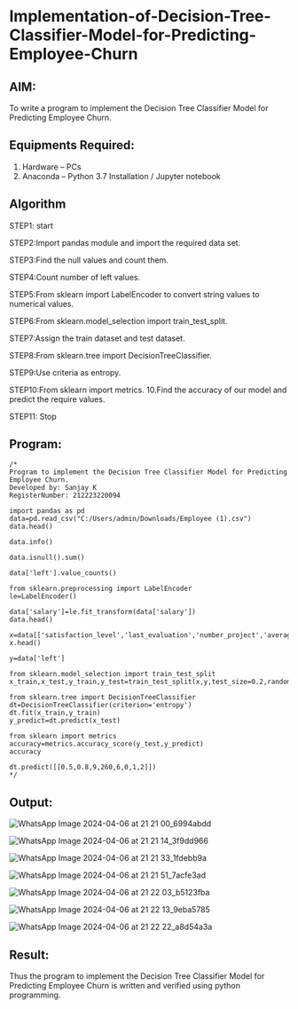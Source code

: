 # Implementation-of-Decision-Tree-Classifier-Model-for-Predicting-Employee-Churn

## AIM:
To write a program to implement the Decision Tree Classifier Model for Predicting Employee Churn.

## Equipments Required:
1. Hardware – PCs
2. Anaconda – Python 3.7 Installation / Jupyter notebook

## Algorithm
STEP1: start

STEP2:Import pandas module and import the required data set.

STEP3:Find the null values and count them.

STEP4:Count number of left values.

STEP5:From sklearn import LabelEncoder to convert string values to numerical values.

STEP6:From sklearn.model_selection import train_test_split.

STEP7:Assign the train dataset and test dataset.

STEP8:From sklearn.tree import DecisionTreeClassifier.

STEP9:Use criteria as entropy.

STEP10:From sklearn import metrics. 10.Find the accuracy of our model and predict the require values.

STEP11: Stop

## Program:
```
/*
Program to implement the Decision Tree Classifier Model for Predicting Employee Churn.
Developed by: Sanjay K
RegisterNumber: 212223220094

import pandas as pd
data=pd.read_csv("C:/Users/admin/Downloads/Employee (1).csv")
data.head()

data.info()

data.isnull().sum()

data['left'].value_counts()

from sklearn.preprocessing import LabelEncoder
le=LabelEncoder()

data['salary']=le.fit_transform(data['salary'])
data.head()

x=data[['satisfaction_level','last_evaluation','number_project','average_montly_hours','time_spend_company','Work_accident','promotion_last_5years','salary']]
x.head()

y=data['left']

from sklearn.model_selection import train_test_split
x_train,x_test,y_train,y_test=train_test_split(x,y,test_size=0.2,random_state=100)

from sklearn.tree import DecisionTreeClassifier
dt=DecisionTreeClassifier(criterion='entropy')
dt.fit(x_train,y_train)
y_predict=dt.predict(x_test)

from sklearn import metrics
accuracy=metrics.accuracy_score(y_test,y_predict)
accuracy

dt.predict([[0.5,0.8,9,260,6,0,1,2]])
*/
```

## Output:
![WhatsApp Image 2024-04-06 at 21 21 00_6994abdd](https://github.com/SanjayK2006/Implementation-of-Decision-Tree-Classifier-Model-for-Predicting-Employee-Churn/assets/144979178/1067967c-ee29-4592-a652-255b8241fe09)

![WhatsApp Image 2024-04-06 at 21 21 14_3f9dd966](https://github.com/SanjayK2006/Implementation-of-Decision-Tree-Classifier-Model-for-Predicting-Employee-Churn/assets/144979178/51f7de6c-6efa-4734-bb3b-9858ce2c5748)

![WhatsApp Image 2024-04-06 at 21 21 33_1fdebb9a](https://github.com/SanjayK2006/Implementation-of-Decision-Tree-Classifier-Model-for-Predicting-Employee-Churn/assets/144979178/05478b98-6db1-45d2-84c4-3adc59a9fc6f)


![WhatsApp Image 2024-04-06 at 21 21 51_7acfe3ad](https://github.com/SanjayK2006/Implementation-of-Decision-Tree-Classifier-Model-for-Predicting-Employee-Churn/assets/144979178/a900c400-401d-4357-a8c0-9902c600d91d)

![WhatsApp Image 2024-04-06 at 21 22 03_b5123fba](https://github.com/SanjayK2006/Implementation-of-Decision-Tree-Classifier-Model-for-Predicting-Employee-Churn/assets/144979178/006a394e-f138-4227-be2a-5901d7dbc454)

![WhatsApp Image 2024-04-06 at 21 22 13_9eba5785](https://github.com/SanjayK2006/Implementation-of-Decision-Tree-Classifier-Model-for-Predicting-Employee-Churn/assets/144979178/c200ec87-64b3-4e9d-ab9b-f6c098bc6d84)

![WhatsApp Image 2024-04-06 at 21 22 22_a8d54a3a](https://github.com/SanjayK2006/Implementation-of-Decision-Tree-Classifier-Model-for-Predicting-Employee-Churn/assets/144979178/00b42803-ae1a-4903-8562-4528de840be0)

## Result:
Thus the program to implement the  Decision Tree Classifier Model for Predicting Employee Churn is written and verified using python programming.
